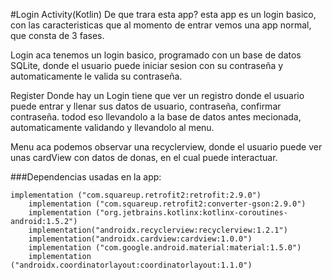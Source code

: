 #Login Activity(Kotlin)
De que trara esta app?
esta app es un login basico, con las caracteristicas que al momento de entrar vemos una app normal, que consta de 3 fases.

Login
aca tenemos un login basico, programado con un base de datos SQLite, donde el usuario puede iniciar sesion con su contraseña y automaticamente le valida su contraseña.

Register
Donde hay un Login tiene que ver un registro donde el usuario puede entrar y llenar sus datos de usuario, contraseña, confirmar contraseña.
todod eso llevandolo a la base de datos antes mecionada, automaticamente validando y llevandolo al menu.

Menu
aca podemos observar una recyclerview, donde el usuario puede ver unas cardView con datos de donas, en el cual puede interactuar.


###Dependencias usadas en la app:

    implementation ("com.squareup.retrofit2:retrofit:2.9.0")
        implementation ("com.squareup.retrofit2:converter-gson:2.9.0")
        implementation ("org.jetbrains.kotlinx:kotlinx-coroutines-android:1.5.2")
        implementation("androidx.recyclerview:recyclerview:1.2.1")
        implementation("androidx.cardview:cardview:1.0.0")
        implementation ("com.google.android.material:material:1.5.0")
        implementation ("androidx.coordinatorlayout:coordinatorlayout:1.1.0")

